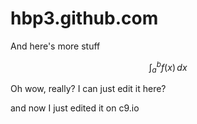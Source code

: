 hbp3.github.com
===============

And here's more stuff

$$\int_a^b f(x)\,dx$$


Oh wow, really? I can just edit it here?

and now I just edited it on c9.io